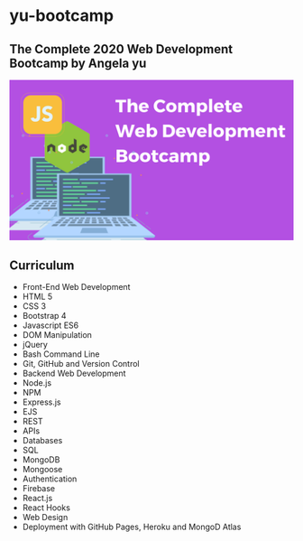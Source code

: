 # yu-bootcamp

## The Complete 2020 Web Development Bootcamp by Angela yu


![course banner](/images/angelaYu.png)

## Curriculum


* Front-End Web Development
* HTML 5
* CSS 3
* Bootstrap 4
* Javascript ES6
* DOM Manipulation
* jQuery
* Bash Command Line
* Git, GitHub and Version Control
* Backend Web Development
* Node.js
* NPM
* Express.js
* EJS
* REST
* APIs
* Databases
* SQL
* MongoDB
* Mongoose
* Authentication
* Firebase
* React.js
* React Hooks
* Web Design
* Deployment with GitHub Pages, Heroku and MongoD Atlas